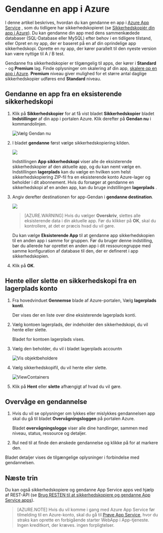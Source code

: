<properties 
    pageTitle="Gendanne en app i Azure" 
    description="Lær, hvordan du kan gendanne din app fra en sikkerhedskopi." 
    services="app-service" 
    documentationCenter="" 
    authors="cephalin" 
    manager="wpickett" 
    editor="jimbe"/>

<tags 
    ms.service="app-service" 
    ms.workload="na" 
    ms.tgt_pltfrm="na" 
    ms.devlang="na" 
    ms.topic="article" 
    ms.date="07/06/2016" 
    ms.author="cephalin"/>

# <a name="restore-an-app-in-azure"></a>Gendanne en app i Azure

I denne artikel beskrives, hvordan du kan gendanne en app i [Azure App Service](../app-service/app-service-value-prop-what-is.md) , som du tidligere har sikkerhedskopieret (se [Sikkerhedskopiér din app i Azure](web-sites-backup.md)). Du kan gendanne din app med dens sammenkædede databaser (SQL-Database eller MySQL) efter behov i en tidligere tilstand, eller Opret en ny app, der er baseret på en af din oprindelige app sikkerhedskopi. Oprette en ny app, der kører parallelt til den nyeste version kan være nyttige til A / B test.

Gendanne fra sikkerhedskopier er tilgængelig til apps, der kører i **Standard** - og **Premium** lag. Finde oplysninger om skalering af din app, [skalere op en app i Azure](web-sites-scale.md). **Premium** niveau giver mulighed for et større antal daglige sikkerhedskopier udføres end **Standard** niveau.

<a name="PreviousBackup"></a>
## <a name="restore-an-app-from-an-existing-backup"></a>Gendanne en app fra en eksisterende sikkerhedskopi

1. Klik på **Sikkerhedskopier** for at få vist bladet **Sikkerhedskopier** bladet **Indstillinger** af din app i portalen Azure. Klik derefter på **Gendan nu** i kommandolinjen. 
    
    ![Vælg Gendan nu][ChooseRestoreNow]

3. I bladet **gendanne** først vælge sikkerhedskopiering kilden. 

    ![](./media/web-sites-restore/021ChooseSource.png)
    
    Indstillingen **App sikkerhedskopi** viser alle de eksisterende sikkerhedskopier af den aktuelle app, og du kan nemt vælge en. 
    Indstillingen **lagerplads** kan du vælge en hvilken som helst sikkerhedskopiering ZIP-fil fra en eksisterende konto Azure-lager og beholder i dit abonnement. 
    Hvis du forsøger at gendanne en sikkerhedskopi af en anden app, kan du bruge indstillingen **lagerplads** .

4. Angiv derefter destinationen for app-Gendan i **gendanne destination**.

    ![](./media/web-sites-restore/022ChooseDestination.png)
    
    >[AZURE.WARNING] Hvis du vælger **Overskriv**, slettes alle eksisterende data i din aktuelle app. Før du klikker på **OK**, skal du kontrollere, at det er præcis hvad du vil gøre.
    
    Du kan vælge **Eksisterende App** til at gendanne app sikkerhedskopien til en anden app i samme for gruppen. Før du bruger denne indstilling, bør du allerede har oprettet en anden app i dit ressourcegruppe med samme konfiguration af database til den, der er defineret i app sikkerhedskopien. 
    
5. Klik på **OK**.

<a name="StorageAccount"></a>
## <a name="download-or-delete-a-backup-from-a-storage-account"></a>Hente eller slette en sikkerhedskopi fra en lagerplads konto
    
1. Fra hovedvinduet **Gennemse** blade af Azure-portalen, Vælg **lagerplads konti**.
    
    Der vises der en liste over dine eksisterende lagerplads konti. 
    
2. Vælg kontoen lagerplads, der indeholder den sikkerhedskopi, du vil hente eller slette.
    
    Bladet for kontoen lagerplads vises.

3. Vælg den beholder, du vil i bladet lagerplads accountn
    
    ![Vis objektbeholdere][ViewContainers]

4. Vælg sikkerhedskopifil, du vil hente eller slette.

    ![ViewContainers](./media/web-sites-restore/03ViewFiles.png)

5. Klik på **Hent** eller **slette** afhængigt af hvad du vil gøre.  

<a name="OperationLogs"></a>
## <a name="monitor-a-restore-operation"></a>Overvåge en gendannelse
    
1. Hvis du vil se oplysninger om lykkes eller mislykkes gendannelsen app skal du gå til bladet **Overvågningsloggen** på portalen Azure. 
    
    Bladet **overvågningslogge** viser alle dine handlinger, sammen med niveau, status, ressource og detaljer.
    
2. Rul ned til at finde den ønskede gendannelse og klikke på for at markere den.

Bladet detaljer vises de tilgængelige oplysninger i forbindelse med gendannelsen.
    
## <a name="next-steps"></a>Næste trin

Du kan også sikkerhedskopiere og gendanne App Service apps ved hjælp af REST-API (se [Brug RESTEN til at sikkerhedskopiere og gendanne App Service apps](websites-csm-backup.md)).

>[AZURE.NOTE] Hvis du vil komme i gang med Azure App Service før tilmelding til en Azure-konto, skal du gå til [Prøve App Service](http://go.microsoft.com/fwlink/?LinkId=523751), hvor du straks kan oprette en forbigående starter WebApp i App-tjeneste. Ingen kreditkort, der kræves. ingen forpligtelser.


<!-- IMAGES -->
[ChooseRestoreNow]: ./media/web-sites-restore/02ChooseRestoreNow.png
[ViewContainers]: ./media/web-sites-restore/03ViewContainers.png
[StorageAccountFile]: ./media/web-sites-restore/02StorageAccountFile.png
[BrowseCloudStorage]: ./media/web-sites-restore/03BrowseCloudStorage.png
[StorageAccountFileSelected]: ./media/web-sites-restore/04StorageAccountFileSelected.png
[ChooseRestoreSettings]: ./media/web-sites-restore/05ChooseRestoreSettings.png
[ChooseDBServer]: ./media/web-sites-restore/06ChooseDBServer.png
[RestoreToNewSQLDB]: ./media/web-sites-restore/07RestoreToNewSQLDB.png
[NewSQLDBConfig]: ./media/web-sites-restore/08NewSQLDBConfig.png
[RestoredContosoWebSite]: ./media/web-sites-restore/09RestoredContosoWebSite.png
[DashboardOperationLogsLink]: ./media/web-sites-restore/10DashboardOperationLogsLink.png
[ManagementServicesOperationLogsList]: ./media/web-sites-restore/11ManagementServicesOperationLogsList.png
[DetailsButton]: ./media/web-sites-restore/12DetailsButton.png
[OperationDetails]: ./media/web-sites-restore/13OperationDetails.png
 
